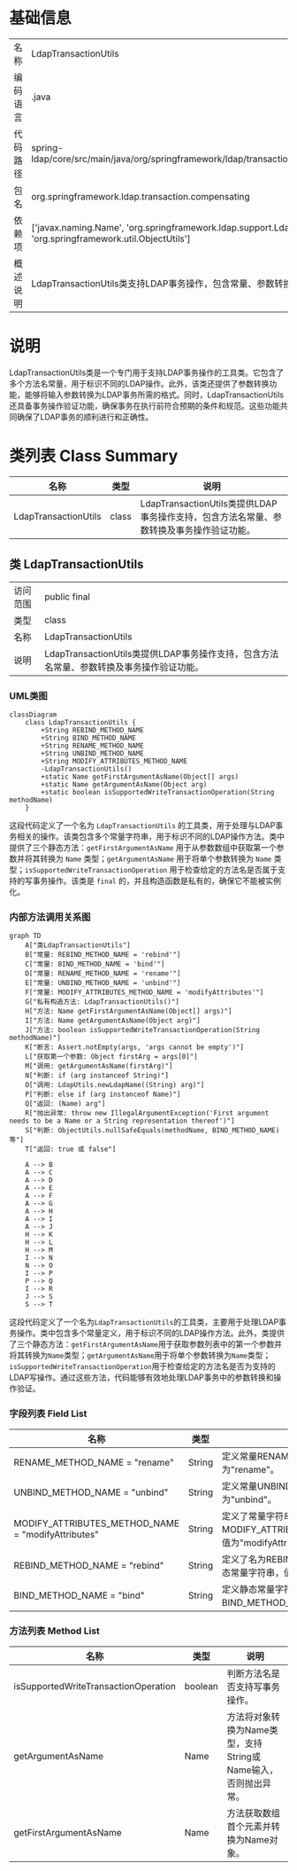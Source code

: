# 基础信息

|      |      |
|------|------|
| 名称 | LdapTransactionUtils |
| 编码语言 | .java |
| 代码路径 | spring-ldap/core/src/main/java/org/springframework/ldap/transaction/compensating/LdapTransactionUtils.java |
| 包名 | org.springframework.ldap.transaction.compensating |
| 依赖项 | ['javax.naming.Name', 'org.springframework.ldap.support.LdapUtils', 'org.springframework.util.Assert', 'org.springframework.util.ObjectUtils'] |
| 概述说明 | LdapTransactionUtils类支持LDAP事务操作，包含常量、参数转换和验证功能。 |

# 说明

LdapTransactionUtils类是一个专门用于支持LDAP事务操作的工具类。它包含了多个方法名常量，用于标识不同的LDAP操作。此外，该类还提供了参数转换功能，能够将输入参数转换为LDAP事务所需的格式。同时，LdapTransactionUtils还具备事务操作验证功能，确保事务在执行前符合预期的条件和规范。这些功能共同确保了LDAP事务的顺利进行和正确性。

# 类列表 Class Summary

| 名称   | 类型  | 说明 |
|-------|------|-------------|
| LdapTransactionUtils | class | LdapTransactionUtils类提供LDAP事务操作支持，包含方法名常量、参数转换及事务操作验证功能。 |



## 类 LdapTransactionUtils

|      |      |
|------|------|
| 访问范围 | public final |
| 类型 | class |
| 名称 | LdapTransactionUtils |
| 说明 | LdapTransactionUtils类提供LDAP事务操作支持，包含方法名常量、参数转换及事务操作验证功能。 |


### UML类图

```mermaid
classDiagram
    class LdapTransactionUtils {
        +String REBIND_METHOD_NAME
        +String BIND_METHOD_NAME
        +String RENAME_METHOD_NAME
        +String UNBIND_METHOD_NAME
        +String MODIFY_ATTRIBUTES_METHOD_NAME
        -LdapTransactionUtils()
        +static Name getFirstArgumentAsName(Object[] args)
        +static Name getArgumentAsName(Object arg)
        +static boolean isSupportedWriteTransactionOperation(String methodName)
    }
```

这段代码定义了一个名为 `LdapTransactionUtils` 的工具类，用于处理与LDAP事务相关的操作。该类包含多个常量字符串，用于标识不同的LDAP操作方法。类中提供了三个静态方法：`getFirstArgumentAsName` 用于从参数数组中获取第一个参数并将其转换为 `Name` 类型；`getArgumentAsName` 用于将单个参数转换为 `Name` 类型；`isSupportedWriteTransactionOperation` 用于检查给定的方法名是否属于支持的写事务操作。该类是 `final` 的，并且构造函数是私有的，确保它不能被实例化。


### 内部方法调用关系图

```mermaid
graph TD
    A["类LdapTransactionUtils"]
    B["常量: REBIND_METHOD_NAME = 'rebind'"]
    C["常量: BIND_METHOD_NAME = 'bind'"]
    D["常量: RENAME_METHOD_NAME = 'rename'"]
    E["常量: UNBIND_METHOD_NAME = 'unbind'"]
    F["常量: MODIFY_ATTRIBUTES_METHOD_NAME = 'modifyAttributes'"]
    G["私有构造方法: LdapTransactionUtils()"]
    H["方法: Name getFirstArgumentAsName(Object[] args)"]
    I["方法: Name getArgumentAsName(Object arg)"]
    J["方法: boolean isSupportedWriteTransactionOperation(String methodName)"]
    K["断言: Assert.notEmpty(args, 'args cannot be empty')"]
    L["获取第一个参数: Object firstArg = args[0]"]
    M["调用: getArgumentAsName(firstArg)"]
    N["判断: if (arg instanceof String)"]
    O["调用: LdapUtils.newLdapName((String) arg)"]
    P["判断: else if (arg instanceof Name)"]
    Q["返回: (Name) arg"]
    R["抛出异常: throw new IllegalArgumentException('First argument needs to be a Name or a String representation thereof')"]
    S["判断: ObjectUtils.nullSafeEquals(methodName, BIND_METHOD_NAME)等"]
    T["返回: true 或 false"]

    A --> B
    A --> C
    A --> D
    A --> E
    A --> F
    A --> G
    A --> H
    A --> I
    A --> J
    H --> K
    H --> L
    H --> M
    I --> N
    N --> O
    I --> P
    P --> Q
    I --> R
    J --> S
    S --> T
```

这段代码定义了一个名为`LdapTransactionUtils`的工具类，主要用于处理LDAP事务操作。类中包含多个常量定义，用于标识不同的LDAP操作方法。此外，类提供了三个静态方法：`getFirstArgumentAsName`用于获取参数列表中的第一个参数并将其转换为`Name`类型；`getArgumentAsName`用于将单个参数转换为`Name`类型；`isSupportedWriteTransactionOperation`用于检查给定的方法名是否为支持的LDAP写操作。通过这些方法，代码能够有效地处理LDAP事务中的参数转换和操作验证。

### 字段列表 Field List

| 名称  | 类型  | 说明 |
|-------|-------|------|
| RENAME_METHOD_NAME = "rename" | String | 定义常量RENAME_METHOD_NAME，值为"rename"。 |
| UNBIND_METHOD_NAME = "unbind" | String | 定义常量UNBIND_METHOD_NAME，值为"unbind"。 |
| MODIFY_ATTRIBUTES_METHOD_NAME = "modifyAttributes" | String | 定义了常量字符串MODIFY_ATTRIBUTES_METHOD_NAME，值为"modifyAttributes"。 |
| REBIND_METHOD_NAME = "rebind" | String | 定义了名为REBIND_METHOD_NAME的静态常量字符串，值为"rebind"。 |
| BIND_METHOD_NAME = "bind" | String | 定义静态常量字符串变量BIND_METHOD_NAME，值为"bind"。 |

### 方法列表 Method List

| 名称  | 类型  | 说明 |
|-------|-------|------|
| isSupportedWriteTransactionOperation | boolean | 判断方法名是否支持写事务操作。 |
| getArgumentAsName | Name | 方法将对象转换为Name类型，支持String或Name输入，否则抛出异常。 |
| getFirstArgumentAsName | Name | 方法获取数组首个元素并转换为Name对象。 |




